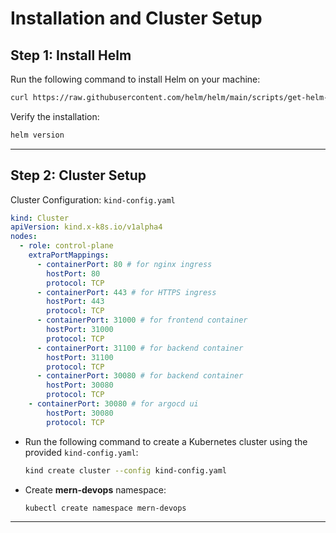 # Installation and Cluster Setup

## Step 1: Install Helm

Run the following command to install Helm on your machine:

```bash
curl https://raw.githubusercontent.com/helm/helm/main/scripts/get-helm-3 | bash
```

Verify the installation:

```bash
helm version
```

---

## Step 2: Cluster Setup

Cluster Configuration: `kind-config.yaml`

```yaml
kind: Cluster
apiVersion: kind.x-k8s.io/v1alpha4
nodes:
  - role: control-plane
    extraPortMappings:
      - containerPort: 80 # for nginx ingress
        hostPort: 80
        protocol: TCP
      - containerPort: 443 # for HTTPS ingress
        hostPort: 443
        protocol: TCP
      - containerPort: 31000 # for frontend container
        hostPort: 31000
        protocol: TCP
      - containerPort: 31100 # for backend container
        hostPort: 31100
        protocol: TCP
      - containerPort: 30080 # for backend container
        hostPort: 30080
        protocol: TCP
    - containerPort: 30080 # for argocd ui
        hostPort: 30080
        protocol: TCP
```

- Run the following command to create a Kubernetes cluster using the provided `kind-config.yaml`:

  ```bash
  kind create cluster --config kind-config.yaml
  ```

- Create **mern-devops** namespace:

  ```bash
  kubectl create namespace mern-devops
  ```

---
